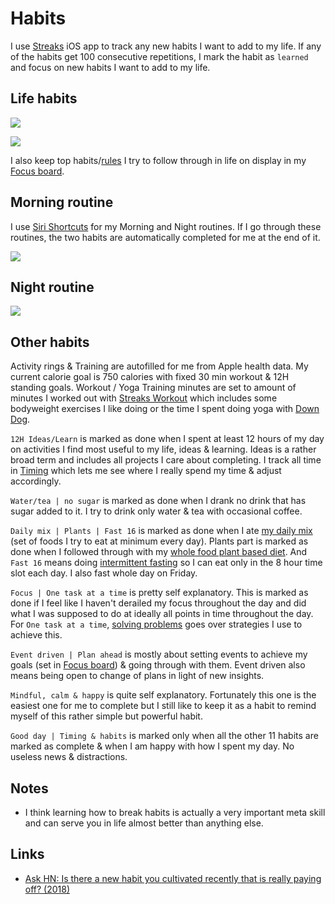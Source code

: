 # Habits

I use [Streaks](https://streaksapp.com) iOS app to track any new habits I want to add to my life. If any of the habits get 100 consecutive repetitions, I mark the habit as `learned` and focus on new habits I want to add to my life.

## Life habits

![](https://i.imgur.com/tIsTo5x.jpg)

![](https://i.imgur.com/JJvpzJ5.jpg)

I also keep top habits/[rules](rules.md) I try to follow through in life on display in my [Focus board](focusing.md).

## Morning routine

I use [Siri Shortcuts](https://github.com/nikitavoloboev/my-ios#shortcuts) for my Morning and Night routines. If I go through these routines, the two habits are automatically completed for me at the end of it.

![](https://i.imgur.com/oG09oxf.jpg)

## Night routine

![](https://i.imgur.com/XSTgUAt.jpg)

## Other habits

Activity rings & Training are autofilled for me from Apple health data. My current calorie goal is 750 calories with fixed 30 min workout & 12H standing goals. Workout / Yoga Training minutes are set to amount of minutes I worked out with [Streaks Workout](https://streaksworkout.com) which includes some bodyweight exercises I like doing or the time I spent doing yoga with [Down Dog](https://www.downdogapp.com).

`12H Ideas/Learn` is marked as done when I spent at least 12 hours of my day on activities I find most useful to my life, ideas & learning. Ideas is a rather broad term and includes all projects I care about completing. I track all time in [Timing](../macOS/apps/timing.md) which lets me see where I really spend my time & adjust accordingly.

`Water/tea | no sugar` is marked as done when I drank no drink that has sugar added to it. I try to drink only water & tea with occasional coffee.

`Daily mix | Plants | Fast 16` is marked as done when I ate [my daily mix](../health/nutrition/foods.md) (set of foods I try to eat at minimum every day). Plants part is marked as done when I followed through with my [whole food plant based diet](../health/nutrition/nutrition.md). And `Fast 16` means doing [intermittent fasting](../health/nutrition/fasting.md) so I can eat only in the 8 hour time slot each day. I also fast whole day on Friday.

`Focus | One task at a time` is pretty self explanatory. This is marked as done if I feel like I haven't derailed my focus throughout the day and did what I was supposed to do at ideally all points in time throughout the day. For `One task at a time`, [solving problems](../research/solving-problems.md) goes over strategies I use to achieve this.

`Event driven | Plan ahead` is mostly about setting events to achieve my goals (set in [Focus board](../focusing/focusing.md)) & going through with them. Event driven also means being open to change of plans in light of new insights.

`Mindful, calm & happy` is quite self explanatory. Fortunately this one is the easiest one for me to complete but I still like to keep it as a habit to remind myself of this rather simple but powerful habit.

`Good day | Timing & habits` is marked only when all the other 11 habits are marked as complete & when I am happy with how I spent my day. No useless news & distractions.

## Notes

- I think learning how to break habits is actually a very important meta skill and can serve you in life almost better than anything else.

## Links

- [Ask HN: Is there a new habit you cultivated recently that is really paying off? (2018)](https://news.ycombinator.com/item?id=17291127)

